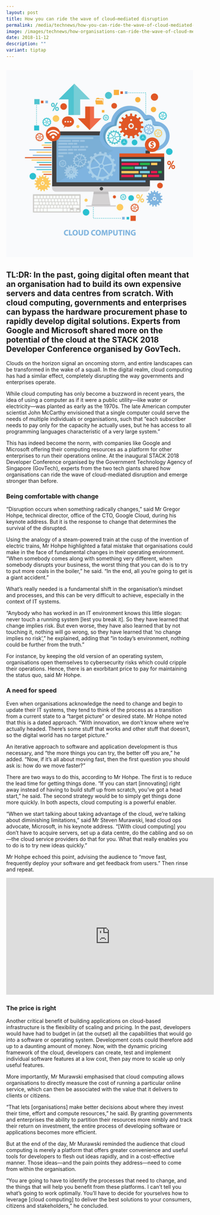 ```yaml
---
layout: post
title: How you can ride the wave of cloud–mediated disruption
permalink: /media/technews/how-you-can-ride-the-wave-of-cloud-mediated-disruption/
image: /images/technews/how-organisations-can-ride-the-wave-of-cloud-mediated-disruption-part1.png
date: 2018-11-12
description: ""
variant: tiptap
---
```

![How you can ride the wave of cloud-mediated disruption](/images/technews/how-organisations-can-ride-the-wave-of-cloud-mediated-disruption-part1.png)
--- 

TL:DR: In the past, going digital often meant that an organisation had to build its own expensive servers and data centres from scratch. With cloud computing, governments and enterprises can bypass the hardware procurement phase to rapidly develop digital solutions. Experts from Google and Microsoft shared more on the potential of the cloud at the STACK 2018 Developer Conference organised by GovTech. 
---

Clouds on the horizon signal an oncoming storm, and entire landscapes can be transformed in the wake of a squall. In the digital realm, cloud computing has had a similar effect, completely disrupting the way governments and enterprises operate.

While cloud computing has only become a buzzword in recent years, the idea of using a computer as if it were a public utility—like water or electricity—was planted as early as the 1970s. The late American computer scientist John McCarthy envisioned that a single computer could serve the needs of multiple individuals or organisations, such that “each subscriber needs to pay only for the capacity he actually uses, but he has access to all programming languages characteristic of a very large system.”

This has indeed become the norm, with companies like Google and Microsoft offering their computing resources as a platform for other enterprises to run their operations online. At the inaugural STACK 2018 Developer Conference organised by the Government Technology Agency of Singapore (GovTech), experts from the two tech giants shared how organisations can ride the wave of cloud-mediated disruption and emerge stronger than before.

### **Being comfortable with change**

“Disruption occurs when something radically changes,” said Mr Gregor Hohpe, technical director, office of the CTO, Google Cloud, during his keynote address. But it is the response to change that determines the survival of the disrupted.

Using the analogy of a steam-powered train at the cusp of the invention of electric trains, Mr Hohpe highlighted a fatal mistake that organisations could make in the face of fundamental changes in their operating environment. “When somebody comes along with something very different, when somebody disrupts your business, the worst thing that you can do is to try to put more coals in the boiler,” he said. “In the end, all you’re going to get is a giant accident.”

What’s really needed is a fundamental shift in the organisation’s mindset and processes, and this can be very difficult to achieve, especially in the context of IT systems.

“Anybody who has worked in an IT environment knows this little slogan: never touch a running system [lest you break it]. So they have learned that change implies risk. But even worse, they have also learned that by not touching it, nothing will go wrong, so they have learned that ‘no change implies no risk’,” he explained, adding that “in today’s environment, nothing could be further from the truth.”

For instance, by keeping the old version of an operating system, organisations open themselves to cybersecurity risks which could cripple their operations. Hence, there is an exorbitant price to pay for maintaining the status quo, said Mr Hohpe.

### **A need for speed**

Even when organisations acknowledge the need to change and begin to update their IT systems, they tend to think of the process as a transition from a current state to a “target picture” or desired state. Mr Hohpe noted that this is a dated approach. “With innovation, we don’t know where we’re actually headed. There’s some stuff that works and other stuff that doesn’t, so the digital world has no target picture.” 

An iterative approach to software and application development is thus necessary, and “the more things you can try, the better off you are,” he added. “Now, if it’s all about moving fast, then the first question you should ask is: how do we move faster?”

There are two ways to do this, according to Mr Hohpe. The first is to reduce the lead time for getting things done. “If you can start [innovating] right away instead of having to build stuff up from scratch, you’ve got a head start,” he said. The second strategy would be to simply get things done more quickly. In both aspects, cloud computing is a powerful enabler.

“When we start talking about taking advantage of the cloud, we’re talking about diminishing limitations,” said Mr Steven Murawski, lead cloud ops advocate, Microsoft, in his keynote address. “[With cloud computing] you don’t have to acquire servers, set up a data centre, do the cabling and so on—the cloud service providers do that for you. What that really enables you to do is to try new ideas quickly.”

Mr Hohpe echoed this point, advising the audience to “move fast, frequently deploy your software and get feedback from users.” Then rinse and repeat.

<div class="bp-youtube">
<iframe width="560" height="315" src="https://www.youtube.com/embed/yCvtC3pAW3w" frameborder="0" allow="accelerometer; autoplay; encrypted-media; gyroscope; picture-in-picture" allowfullscreen=""></iframe>
</div>

### **The price is right**

Another critical benefit of building applications on cloud-based infrastructure is the flexibility of scaling and pricing. In the past, developers would have had to budget in (at the outset) all the capabilities that would go into a software or operating system. Development costs could therefore add up to a daunting amount of money. Now, with the dynamic pricing framework of the cloud, developers can create, test and implement individual software features at a low cost, then pay more to scale up only useful features.

More importantly, Mr Murawski emphasised that cloud computing allows organisations to directly measure the cost of running a particular online service, which can then be associated with the value that it delivers to clients or citizens.

“That lets [organisations] make better decisions about where they invest their time, effort and compute resources,” he said. By granting governments and enterprises the ability to partition their resources more nimbly and track their return on investment, the entire process of developing software or applications becomes more efficient. 

But at the end of the day, Mr Murawski reminded the audience that cloud computing is merely a platform that offers greater convenience and useful tools for developers to flesh out ideas rapidly, and in a cost-effective manner. Those ideas—and the pain points they address—need to come from within the organisation.

“You are going to have to identify the processes that need to change, and the things that will help you benefit from these platforms. I can’t tell you what’s going to work optimally. You’ll have to decide for yourselves how to leverage [cloud computing] to deliver the best solutions to your consumers, citizens and stakeholders,” he concluded.